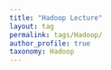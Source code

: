 ```yaml
---
title: "Hadoop Lecture"
layout: tag
permalink: tags/Hadoop/
author_profile: true
taxonomy: Hadoop
---
```

